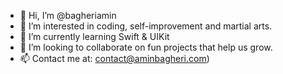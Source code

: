 - 👋 Hi, I’m @bagheriamin
- 👀 I’m interested in coding, self-improvement and martial arts.
- 🌱 I’m currently learning Swift & UIKit
- 💞️ I’m looking to collaborate on fun projects that help us grow.
- 📫 Contact me at: contact@aminbagheri.com)

<!---
bagheriamin/bagheriamin is a ✨ special ✨ repository because its `README.md` (this file) appears on your GitHub profile.
You can click the Preview link to take a look at your changes.
--->
